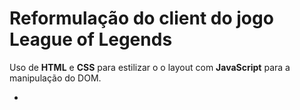 # Reformulação do client do jogo League of Legends

Uso de **HTML** e **CSS** para estilizar o o layout com **JavaScript** para a manipulação do DOM.

- 


